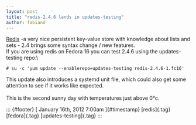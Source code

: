 ```yaml
---
layout: post
title: "redis-2.4.6 lands in updates-testing"
author: fabiand
---
```




[Redis](http://www.redis.io/) -a very nice persistent key-value store
with knowledge about lists and sets - 2.4 brings some syntax change /
new features.\
If you are using redis on Fedora 16 you can test 2.4.6 using the
updates-testing repo:\

    # su -c 'yum update --enablerepo=updates-testing redis-2.4.6-1.fc16'

This update also introduces a systemd unit file, which could also get
some attention to see if it works like expected.\
\
This is the second sunny day with temperatures just above 0°c.

::: {#footer}
[ January 16th, 2012 7:00am ]{#timestamp} [redis]{.tag} [fedora]{.tag}
[updates-testing]{.tag}
:::
